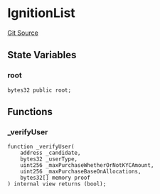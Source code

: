 # IgnitionList
[Git Source](https://github.com/Sotatek-LoiNguyen2/ignition-sc/blob/6fd47416ac9b148d4f43e8bb90a990315ae49b42/contracts/extensions/IgnitionList.sol)


## State Variables
### root

```solidity
bytes32 public root;
```


## Functions
### _verifyUser


```solidity
function _verifyUser(
    address _candidate,
    bytes32 _userType,
    uint256 _maxPurchaseWhetherOrNotKYCAmount,
    uint256 _maxPurchaseBaseOnAllocations,
    bytes32[] memory proof
) internal view returns (bool);
```

